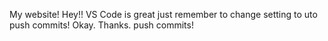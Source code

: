 My website! Hey!! VS Code is great just remember to change setting to uto push commits! Okay. Thanks.
push commits!
